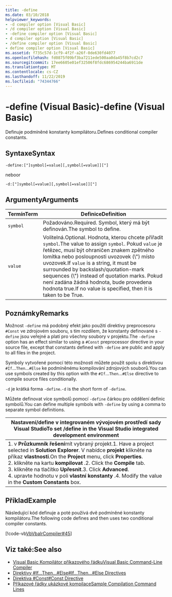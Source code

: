 ```yaml
---
title: -define
ms.date: 03/10/2018
helpviewer_keywords:
- -d compiler option [Visual Basic]
- /d compiler option [Visual Basic]
- -define compiler option [Visual Basic]
- d compiler option [Visual Basic]
- /define compiler option [Visual Basic]
- define compiler option [Visual Basic]
ms.assetid: f735c57d-1cf9-4f2f-a26f-0de630fd4077
ms.openlocfilehash: fd0875f09bf3ba7211ede500aa0da45f8b7cd2c7
ms.sourcegitcommit: 17ee6605e01ef32506f8fdc686954244ba6911de
ms.translationtype: MT
ms.contentlocale: cs-CZ
ms.lasthandoff: 11/22/2019
ms.locfileid: "74344766"
---
```

# <a name="-define-visual-basic"></a><span data-ttu-id="51d87-102">-define (Visual Basic)</span><span class="sxs-lookup"><span data-stu-id="51d87-102">-define (Visual Basic)</span></span>
<span data-ttu-id="51d87-103">Definuje podmíněné konstanty kompilátoru.</span><span class="sxs-lookup"><span data-stu-id="51d87-103">Defines conditional compiler constants.</span></span>  
  
## <a name="syntax"></a><span data-ttu-id="51d87-104">Syntaxe</span><span class="sxs-lookup"><span data-stu-id="51d87-104">Syntax</span></span>  
  
```console  
-define:["]symbol[=value][,symbol[=value]]["]  
```

<span data-ttu-id="51d87-105">nebo</span><span class="sxs-lookup"><span data-stu-id="51d87-105">or</span></span>

```console  
-d:["]symbol[=value][,symbol[=value]]["]  
```  
  
## <a name="arguments"></a><span data-ttu-id="51d87-106">Argumenty</span><span class="sxs-lookup"><span data-stu-id="51d87-106">Arguments</span></span>  
  
|<span data-ttu-id="51d87-107">Termín</span><span class="sxs-lookup"><span data-stu-id="51d87-107">Term</span></span>|<span data-ttu-id="51d87-108">Definice</span><span class="sxs-lookup"><span data-stu-id="51d87-108">Definition</span></span>|  
|---|---|  
|`symbol`|<span data-ttu-id="51d87-109">Požadováno.</span><span class="sxs-lookup"><span data-stu-id="51d87-109">Required.</span></span> <span data-ttu-id="51d87-110">Symbol, který má být definován.</span><span class="sxs-lookup"><span data-stu-id="51d87-110">The symbol to define.</span></span>|  
|`value`|<span data-ttu-id="51d87-111">Volitelná.</span><span class="sxs-lookup"><span data-stu-id="51d87-111">Optional.</span></span> <span data-ttu-id="51d87-112">Hodnota, kterou chcete přiřadit `symbol`.</span><span class="sxs-lookup"><span data-stu-id="51d87-112">The value to assign `symbol`.</span></span> <span data-ttu-id="51d87-113">Pokud `value` je řetězec, musí být ohraničen znakem zpětného lomítka nebo posloupnosti uvozovek (\\") místo uvozovek.</span><span class="sxs-lookup"><span data-stu-id="51d87-113">If `value` is a string, it must be surrounded by backslash/quotation-mark sequences (\\") instead of quotation marks.</span></span> <span data-ttu-id="51d87-114">Pokud není zadána žádná hodnota, bude provedena hodnota true.</span><span class="sxs-lookup"><span data-stu-id="51d87-114">If no value is specified, then it is taken to be True.</span></span>|  
  
## <a name="remarks"></a><span data-ttu-id="51d87-115">Poznámky</span><span class="sxs-lookup"><span data-stu-id="51d87-115">Remarks</span></span>  
 <span data-ttu-id="51d87-116">Možnost `-define` má podobný efekt jako použití direktivy preprocesoru `#Const` ve zdrojovém souboru, s tím rozdílem, že konstanty definované s `-define` jsou veřejné a platí pro všechny soubory v projektu.</span><span class="sxs-lookup"><span data-stu-id="51d87-116">The `-define` option has an effect similar to using a `#Const` preprocessor directive in your source file, except that constants defined with `-define` are public and apply to all files in the project.</span></span>  
  
 <span data-ttu-id="51d87-117">Symboly vytvořené pomocí této možnosti můžete použít spolu s direktivou `#If`...`Then`...`#Else` ke podmíněnému kompilování zdrojových souborů.</span><span class="sxs-lookup"><span data-stu-id="51d87-117">You can use symbols created by this option with the `#If`...`Then`...`#Else` directive to compile source files conditionally.</span></span>  
  
 <span data-ttu-id="51d87-118">`-d` je krátká forma `-define`.</span><span class="sxs-lookup"><span data-stu-id="51d87-118">`-d` is the short form of `-define`.</span></span>  
  
 <span data-ttu-id="51d87-119">Můžete definovat více symbolů pomocí `-define` čárkou pro oddělení definic symbolů.</span><span class="sxs-lookup"><span data-stu-id="51d87-119">You can define multiple symbols with `-define` by using a comma to separate symbol definitions.</span></span>  
  
|<span data-ttu-id="51d87-120">Nastavení/define v integrovaném vývojovém prostředí sady Visual Studio</span><span class="sxs-lookup"><span data-stu-id="51d87-120">To set /define in the Visual Studio integrated development environment</span></span>|  
|---|  
|<span data-ttu-id="51d87-121">1. v **Průzkumník řešení**mít vybraný projekt.</span><span class="sxs-lookup"><span data-stu-id="51d87-121">1.  Have a project selected in **Solution Explorer**.</span></span> <span data-ttu-id="51d87-122">V nabídce **projekt** klikněte na příkaz **vlastnosti**.</span><span class="sxs-lookup"><span data-stu-id="51d87-122">On the **Project** menu, click **Properties**.</span></span> <br /><span data-ttu-id="51d87-123">2. klikněte na kartu **kompilovat** .</span><span class="sxs-lookup"><span data-stu-id="51d87-123">2.  Click the **Compile** tab.</span></span><br /><span data-ttu-id="51d87-124">3. klikněte na tlačítko **Upřesnit**.</span><span class="sxs-lookup"><span data-stu-id="51d87-124">3.  Click **Advanced**.</span></span><br /><span data-ttu-id="51d87-125">4. upravte hodnotu v poli **vlastní konstanty** .</span><span class="sxs-lookup"><span data-stu-id="51d87-125">4.  Modify the value in the **Custom Constants** box.</span></span>|  
  
## <a name="example"></a><span data-ttu-id="51d87-126">Příklad</span><span class="sxs-lookup"><span data-stu-id="51d87-126">Example</span></span>  
 <span data-ttu-id="51d87-127">Následující kód definuje a poté používá dvě podmíněné konstanty kompilátoru.</span><span class="sxs-lookup"><span data-stu-id="51d87-127">The following code defines and then uses two conditional compiler constants.</span></span>  
  
 [!code-vb[VbVbalrCompiler#45](~/samples/snippets/visualbasic/VS_Snippets_VBCSharp/VbVbalrCompiler/VB/Class1.vb#45)]  
  
## <a name="see-also"></a><span data-ttu-id="51d87-128">Viz také:</span><span class="sxs-lookup"><span data-stu-id="51d87-128">See also</span></span>

- [<span data-ttu-id="51d87-129">Visual Basic Kompilátor příkazového řádku</span><span class="sxs-lookup"><span data-stu-id="51d87-129">Visual Basic Command-Line Compiler</span></span>](../../../visual-basic/reference/command-line-compiler/index.md)
- [<span data-ttu-id="51d87-130">Direktivy #If...Then...#Else</span><span class="sxs-lookup"><span data-stu-id="51d87-130">#If...Then...#Else Directives</span></span>](../../../visual-basic/language-reference/directives/if-then-else-directives.md)
- [<span data-ttu-id="51d87-131">Direktiva #Const</span><span class="sxs-lookup"><span data-stu-id="51d87-131">#Const Directive</span></span>](../../../visual-basic/language-reference/directives/const-directive.md)
- [<span data-ttu-id="51d87-132">Příkazové řádky ukázkové kompilace</span><span class="sxs-lookup"><span data-stu-id="51d87-132">Sample Compilation Command Lines</span></span>](../../../visual-basic/reference/command-line-compiler/sample-compilation-command-lines.md)
